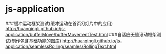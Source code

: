 # js-application
###缓冲运动框架测试(缓冲运动在首页幻灯片中的应用)
http://huanqingli.github.io/js-application/bufferMove/bufferMovementTest.html
###自适应无缝滚动框架测试(制作包含基础功能的图库)
http://huanqingli.github.io/js-application/seamlessRolling/seamlessRollingText.html